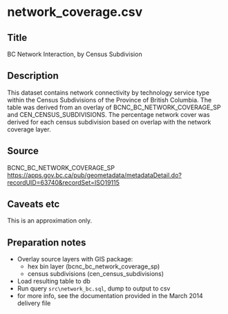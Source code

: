# network_coverage.csv

## Title
BC Network Interaction, by Census Subdivision

## Description
This dataset contains network connectivity by technology service type within the Census Subdivisions of the Province of British Columbia.  The table was derived from an overlay of BCNC_BC_NETWORK_COVERAGE_SP and CEN_CENSUS_SUBDIVISIONS. The percentage network cover was derived for each census subdivision based on overlap with the network coverage layer.

## Source
BCNC_BC_NETWORK_COVERAGE_SP
https://apps.gov.bc.ca/pub/geometadata/metadataDetail.do?recordUID=63740&recordSet=ISO19115

## Caveats etc
This is an approximation only.

## Preparation notes
- Overlay source layers with GIS package:
  + hex bin layer (bcnc_bc_network_coverage_sp) 
  + census subdivisions (cen_census_subdivisions)
- Load resulting table to db
- Run query `src\network_bc.sql`, dump to output to csv
- for more info, see the documentation provided in the March 2014 delivery file